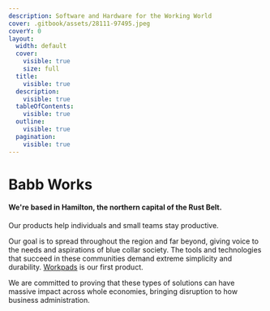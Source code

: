 ```yaml
---
description: Software and Hardware for the Working World
cover: .gitbook/assets/28111-97495.jpeg
coverY: 0
layout:
  width: default
  cover:
    visible: true
    size: full
  title:
    visible: true
  description:
    visible: true
  tableOfContents:
    visible: true
  outline:
    visible: true
  pagination:
    visible: true
---
```


# Babb Works

#### We're based in Hamilton, the northern capital of the Rust Belt.

Our products help individuals and small teams stay productive.

Our goal is to spread throughout the region and far beyond, giving voice to the needs and aspirations of blue collar society. The tools and technologies that succeed in these communities demand extreme simplicity and durability. [Workpads](products/workpads.md) is our first product.

We are committed to proving that these types of solutions can have massive impact across whole economies, bringing disruption to how business administration.
